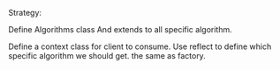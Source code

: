 Strategy:

Define Algorithms class
And extends to all specific algorithm.

Define a context class for client to consume. Use reflect to define which specific algorithm we should get. the same as factory.